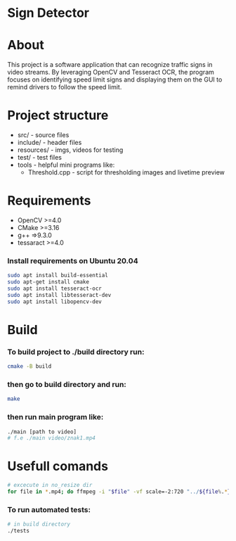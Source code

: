 # Sign Detector

# About
This project is a software application that can recognize traffic signs in video streams. By leveraging OpenCV and Tesseract OCR, the program focuses on identifying speed limit signs and displaying them on the GUI to remind drivers to follow the speed limit.

# Project structure
- src/ - source files
- include/ - header files
- resources/ - imgs, videos for testing
- test/ - test files
- tools - helpful mini programs like:
    - Threshold.cpp - script for thresholding images and livetime preview

# Requirements
- OpenCV >=4.0
- CMake >=3.16
- g++ =>9.3.0
- tessaract >=4.0

### Install requirements on Ubuntu 20.04
```sh
sudo apt install build-essential
sudo apt-get install cmake
sudo apt install tesseract-ocr
sudo apt install libtesseract-dev
sudo apt install libopencv-dev
```

# Build
### To build project to ./build directory run:
```sh
cmake -B build
```
### then go to build directory and run:
```sh
make
```

### then run main program like:
```sh
./main [path to video]
# f.e ./main video/znak1.mp4
```

# Usefull comands 
```sh
# excecute in no_resize dir
for file in *.mp4; do ffmpeg -i "$file" -vf scale=-2:720 "../${file%.*}_720p.mp4"; done # resize videos to 720p (1280x720 px)
```

### To run automated tests:
```sh
# in build directory
./tests
```
